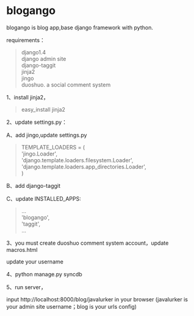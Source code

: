 blogango
========
blogango is blog app,base django framework with python.

requirements：
> django1.4  
> django admin site  
> django-taggit  
> jinja2  
> jingo  
> duoshuo. a social comment system  

1、install jinja2，  
> easy_install jinja2  

2、update settings.py：

A、add jingo,update settings.py

> TEMPLATE_LOADERS = (  
>     'jingo.Loader',  
>     'django.template.loaders.filesystem.Loader',  
>     'django.template.loaders.app_directories.Loader',  
> )


B、add django-taggit


C、update INSTALLED_APPS:

> ...  
> 'blogango',  
> 'taggit',  
> ...
	

3、you must create duoshuo comment system account，update macros.html

> <!-- Duoshuo Comment BEGIN -->  
> <div class="ds-thread" data-thread-key="0" data-title="{{ title }}"></div>  
> <script type="text/javascript">  
> var duoshuoQuery = {short_name:"d4blog"};  
> </script>  
> <script type="text/javascript" src="http://static.duoshuo.com/embed.js" async="true"></script>  
> <!-- Duoshuo Comment END -->

update your username


4、python manage.py syncdb


5、run server，

input http://localhost:8000/blog/javalurker in your browser (javalurker is your admin site username；blog is your urls config)
